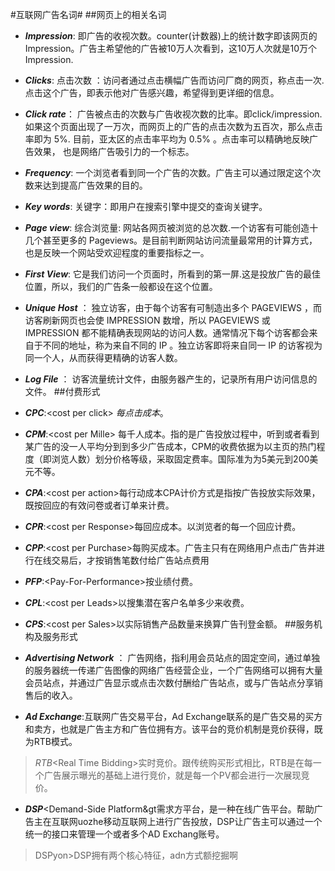 #互联网广告名词#
##网页上的相关名词
*   ***Impression***: 即广告的收视次数。counter(计数器)上的统计数字即该网页的 Impression。广告主希望他的广告被10万人次看到，这10万人次就是10万个Impression.

*	***Clicks***: 点击次数 ：访问者通过点击横幅广告而访问厂商的网页，称点击一次.点击这个广告，即表示他对广告感兴趣，希望得到更详细的信息。 

*	***Click rate***： 广告被点击的次数与广告收视次数的比率。即click/impression.如果这个页面出现了一万次，而网页上的广告的点击次数为五百次，那么点击率即为 5%. 目前，亚太区的点击率平均为 0.5% 。点击率可以精确地反映广告效果， 也是网络广告吸引力的一个标志。 

*	***Frequency***: 一个浏览者看到同一个广告的次数。广告主可以通过限定这个次数来达到提高广告效果的目的。

*	***Key words***: 关键字：即用户在搜索引擎中提交的查询关键字。

*	***Page view***: 综合浏览量: 网站各网页被浏览的总次数.一个访客有可能创造十几个甚至更多的 Pageviews。是目前判断网站访问流量最常用的计算方式，也是反映一个网站受欢迎程度的重要指标之一。 
*	***First View***: 它是我们访问一个页面时，所看到的第一屏.这是投放广告的最佳位置，所以，我们的广告条一般都设在这个位置。
* ***Unique Host*** ： 独立访客，由于每个访客有可制造出多个 PAGEVIEWS ，而访客刷新网页也会使 IMPRESSION 数增，所以 PAGEVIEWS 或 IMPRESSION 都不能精确表现网站的访问人数。通常情况下每个访客都会来自于不同的地址，称为来自不同的 IP 。独立访客即将来自同一 IP 的访客视为同一个人，从而获得更精确的访客人数。
* ***Log File*** ： 访客流量统计文件，由服务器产生的，记录所有用户访问信息的文件。
##付费形式
* ***CPC***:&lt;cost per click&gt; *每点击成本*。
* ***CPM***:&lt;cost per Mille&gt; 每千人成本。指的是广告投放过程中，听到或者看到某广告的没一人平均分到到多少广告成本，CPM的收费依据为以主页的热门程度（即浏览人数）划分价格等级，采取固定费率。国际准为为5美元到200美元不等。
* ***CPA***:&lt;cost per action&gt;每行动成本CPA计价方式是指按广告投放实际效果，既按回应的有效问卷或者订单来计费。
* ***CPR***:&lt;cost per  Response&gt;每回应成本。以浏览者的每一个回应计费。
* ***CPP***:&lt;cost per Purchase&gt;每购买成本。广告主只有在网络用户点击广告并进行在线交易后，才按销售笔数付给广告站点费用
* ***PFP***:&lt;Pay-For-Performance&gt;按业绩付费。
* ***CPL***:&lt;cost per Leads&gt;以搜集潜在客户名单多少来收费。
* ***CPS***:&lt;cost per Sales&gt;以实际销售产品数量来换算广告刊登金额。
##服务机构及服务形式
* ***Advertising Network*** ： 广告网络，指利用会员站点的固定空间，通过单独的服务器统一传递广告图像的网络广告经营企业，一个广告网络可以拥有大量会员站点，并通过广告显示或点击次数付酬给广告站点，或与广告站点分享销售后的收入。
* ***Ad Exchange***:互联网广告交易平台，Ad Exchange联系的是广告交易的买方和卖方，也就是广告主方和广告位拥有方。该平台的竞价机制是竞价获得，既为RTB模式。
>*RTB*&lt;Real Time Bidding&gt;实时竞价。跟传统购买形式相比，RTB是在每一个广告展示曝光的基础上进行竞价，就是每一个PV都会进行一次展现竞价。
* ***DSP***&lt;Demand-Side Platform&gt需求方平台，是一种在线广告平台。帮助广告主在互联网uozhe移动互联网上进行广告投放，DSP让广告主可以通过一个统一的接口来管理一个或者多个AD Exchang账号。
> DSPyon>DSP拥有两个核心特征，adn方式额挖掘啊
